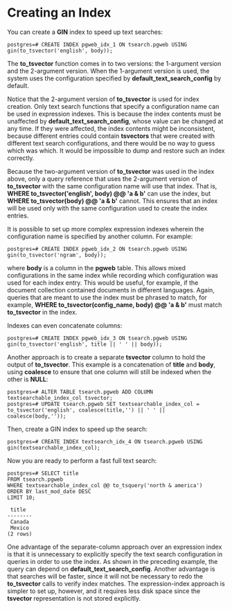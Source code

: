 # Creating an Index<a name="EN-US_TOPIC_0242370484"></a>

You can create a  **GIN**  index to speed up text searches:

```
postgres=# CREATE INDEX pgweb_idx_1 ON tsearch.pgweb USING gin(to_tsvector('english', body));
```

The  **to\_tsvector**  function comes in to two versions: the 1-argument version and the 2-argument version. When the 1-argument version is used, the system uses the configuration specified by  **default\_text\_search\_config**  by default.

Notice that the 2-argument version of  **to\_tsvector**  is used for index creation. Only text search functions that specify a configuration name can be used in expression indexes. This is because the index contents must be unaffected by  **default\_text\_search\_config**, whose value can be changed at any time. If they were affected, the index contents might be inconsistent, because different entries could contain  **tsvectors**  that were created with different text search configurations, and there would be no way to guess which was which. It would be impossible to dump and restore such an index correctly.

Because the two-argument version of  **to\_tsvector**  was used in the index above, only a query reference that uses the 2-argument version of  **to\_tsvector**  with the same configuration name will use that index. That is,  **WHERE to\_tsvector\('english', body\) @@ 'a & b'**  can use the index, but  **WHERE to\_tsvector\(body\) @@ 'a & b'**  cannot. This ensures that an index will be used only with the same configuration used to create the index entries.

It is possible to set up more complex expression indexes wherein the configuration name is specified by another column. For example:

```
postgres=# CREATE INDEX pgweb_idx_2 ON tsearch.pgweb USING gin(to_tsvector('ngram', body));
```

where  **body**  is a column in the  **pgweb**  table. This allows mixed configurations in the same index while recording which configuration was used for each index entry. This would be useful, for example, if the document collection contained documents in different languages. Again, queries that are meant to use the index must be phrased to match, for example,  **WHERE to\_tsvector\(config\_name, body\) @@ 'a & b'**  must match  **to\_tsvector**  in the index.

Indexes can even concatenate columns:

```
postgres=# CREATE INDEX pgweb_idx_3 ON tsearch.pgweb USING gin(to_tsvector('english', title || ' ' || body));
```

Another approach is to create a separate  **tsvector**  column to hold the output of  **to\_tsvector**. This example is a concatenation of  **title**  and  **body**, using  **coalesce**  to ensure that one column will still be indexed when the other is  **NULL**:

```
postgres=# ALTER TABLE tsearch.pgweb ADD COLUMN textsearchable_index_col tsvector;
postgres=# UPDATE tsearch.pgweb SET textsearchable_index_col = to_tsvector('english', coalesce(title,'') || ' ' || coalesce(body,''));
```

Then, create a GIN index to speed up the search:

```
postgres=# CREATE INDEX textsearch_idx_4 ON tsearch.pgweb USING gin(textsearchable_index_col);
```

Now you are ready to perform a fast full text search:

```
postgres=# SELECT title 
FROM tsearch.pgweb 
WHERE textsearchable_index_col @@ to_tsquery('north & america') 
ORDER BY last_mod_date DESC 
LIMIT 10; 

 title  
--------
 Canada
 Mexico
(2 rows)
```

One advantage of the separate-column approach over an expression index is that it is unnecessary to explicitly specify the text search configuration in queries in order to use the index. As shown in the preceding example, the query can depend on  **default\_text\_search\_config**. Another advantage is that searches will be faster, since it will not be necessary to redo the  **to\_tsvector**  calls to verify index matches. The expression-index approach is simpler to set up, however, and it requires less disk space since the  **tsvector**  representation is not stored explicitly.

